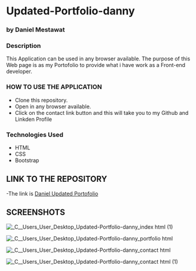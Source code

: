 # Updated-Portfolio-danny


### by Daniel Mestawat

### Description

This Application can be used in any browser available. The purpose of this Web page is as my Portofolio to provide what i have work as a Front-end developer.


### HOW TO USE THE APPLICATION

- Clone this repository.
- Open in any browser available.
- Click on the contact link button and this will take you to my Github and Linkden Profile


### Technologies Used

- HTML
- CSS
- Bootstrap

## LINK TO THE REPOSITORY

-The link is [Daniel Updated Portofolio](https://danny1215.github.io/Updated-Portfolio-danny/)

## SCREENSHOTS

![_C__Users_User_Desktop_Updated-Portfolio-danny_index html (1)](https://user-images.githubusercontent.com/59859358/105256967-c676ff80-5b54-11eb-8511-aa1c7dadd73c.png)

![_C__Users_User_Desktop_Updated-Portfolio-danny_portfolio html](https://user-images.githubusercontent.com/59859358/105256951-c0811e80-5b54-11eb-898d-19d872e11ee8.png)

![_C__Users_User_Desktop_Updated-Portfolio-danny_contact html](https://user-images.githubusercontent.com/59859358/105256947-be1ec480-5b54-11eb-81f6-f80f2046318d.png)

![_C__Users_User_Desktop_Updated-Portfolio-danny_contact html (1)](https://user-images.githubusercontent.com/59859358/105256943-b9f2a700-5b54-11eb-9fd2-b4517be9c6a0.png)